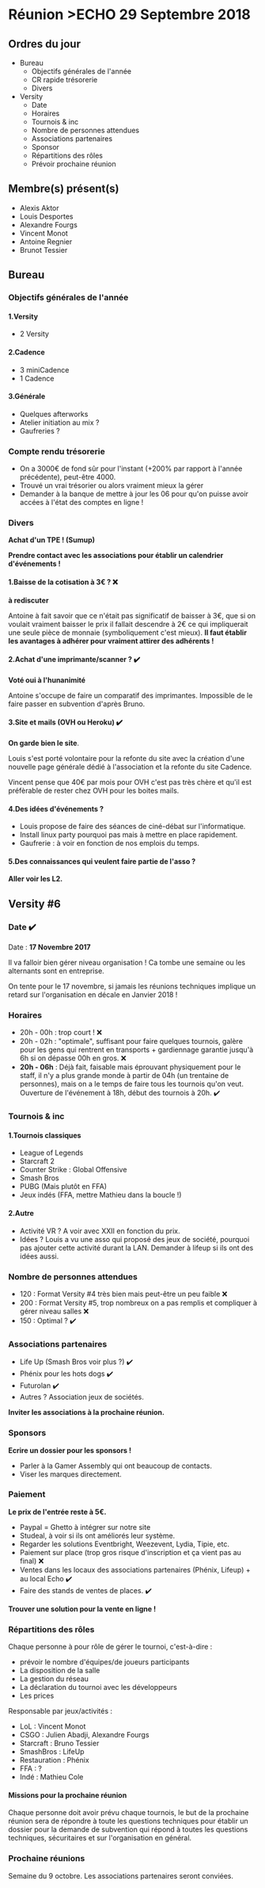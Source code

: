 # Réunion >ECHO 29 Septembre 2018

## Ordres du jour 

* Bureau
	* Objectifs générales de l'année
	* CR rapide trésorerie
	* Divers
* Versity
	* Date
	* Horaires
	* Tournois & inc
	* Nombre de personnes attendues
	* Associations partenaires	
	* Sponsor
	* Répartitions des rôles
	* Prévoir prochaine réunion

## Membre(s) présent(s)

* Alexis Aktor
* Louis Desportes
* Alexandre Fourgs
* Vincent Monot
* Antoine Regnier
* Brunot Tessier

## Bureau

### Objectifs générales de l'année

#### 1.Versity

* 2 Versity

#### 2.Cadence

* 3 miniCadence
* 1 Cadence

#### 3.Générale

* Quelques afterworks
* Atelier initiation au mix ?
* Gaufreries ?

### Compte rendu trésorerie

* On a 3000€ de fond sûr pour l'instant (+200% par rapport à l'année précédente), peut-être 4000.
* Trouvé un vrai trésorier ou alors vraiment mieux la gérer
* Demander à la banque de mettre à jour les 06 pour qu'on puisse avoir accées à l'état des comptes en ligne !


### Divers

**Achat d'un TPE ! (Sumup)**

**Prendre contact avec les associations pour établir un calendrier d'événements !**

#### 1.Baisse de la cotisation à 3€ ? :x:

**à rediscuter**

Antoine à fait savoir que ce n'était pas significatif de baisser à 3€, que si on voulait vraiment baisser le prix il fallait descendre à 2€ ce qui impliquerait une seule pièce de monnaie (symboliquement c'est mieux).
**Il faut établir les avantages à adhérer pour vraiment attirer des adhérents !**

#### 2.Achat d'une imprimante/scanner ? :heavy_check_mark:

**Voté oui à l'hunanimité**

Antoine s'occupe de faire un comparatif des imprimantes.
Impossible de le faire passer en subvention d'après Bruno.

#### 3.Site et mails (OVH ou Heroku) :heavy_check_mark:

**On garde bien le site**.

Louis s'est porté volontaire pour la refonte du site avec la création d'une nouvelle page générale dédié à l'association et la refonte du site Cadence.

Vincent pense que 40€ par mois pour OVH c'est pas très chère et qu'il est préfèrable de rester chez OVH pour les boites mails.

#### 4.Des idées d'événements ?

* Louis propose de faire des séances de ciné-débat sur l'informatique.
* Install linux party pourquoi pas mais à mettre en place rapidement.
* Gaufrerie : à voir en fonction de nos emplois du temps.

#### 5.Des connaissances qui veulent faire partie de l'asso ?

**Aller voir les L2.**

## Versity #6

### Date :heavy_check_mark:

Date : **17 Novembre 2017**

Il va falloir bien gérer niveau organisation ! Ca tombe une semaine ou les alternants sont en entreprise.

On tente pour le 17 novembre, si jamais les réunions techniques implique un retard sur l'organisation en décale en Janvier 2018 !

### Horaires

* 20h - 00h : trop court ! :x:
* 20h - 02h : "optimale", suffisant pour faire quelques tournois, galère pour les gens qui rentrent en transports + gardiennage garantie jusqu'à 6h si on dépasse 00h en gros. :x:
* **20h - 06h** : Déjà fait, faisable mais éprouvant physiquement pour le staff, il n'y a plus grande monde à partir de 04h (un trentaine de personnes), mais on a le temps de faire tous les tournois qu'on veut. Ouverture de l'événement à 18h, début des tournois à 20h. :heavy_check_mark:

### Tournois & inc

#### 1.Tournois classiques

* League of Legends
* Starcraft 2
* Counter Strike : Global Offensive
* Smash Bros
* PUBG (Mais plutôt en FFA)
* Jeux indés (FFA, mettre Mathieu dans la boucle !)

#### 2.Autre

* Activité VR ? A voir avec XXII en fonction du prix.
* Idées ? Louis a vu une asso qui proposé des jeux de société, pourquoi pas ajouter cette activité durant la LAN. Demander à lifeup si ils ont des idées aussi.

### Nombre de personnes attendues

* 120 : Format Versity #4 très bien mais peut-être un peu faible :x:
* 200 : Format Versity #5, trop nombreux on a pas remplis et compliquer à gérer niveau salles :x:
* 150 : Optimal ? :heavy_check_mark:

### Associations partenaires

* Life Up (Smash Bros voir plus ?) :heavy_check_mark:
* Phénix pour les hots dogs :heavy_check_mark:
* Futurolan :heavy_check_mark:
* Autres ? Association jeux de sociétés.

**Inviter les associations à la prochaine réunion.**

### Sponsors

**Ecrire un dossier pour les sponsors !**
* Parler à la Gamer Assembly qui ont beaucoup de contacts.
* Viser les marques directement.

### Paiement

**Le prix de l'entrée reste à 5€.**

* Paypal = Ghetto à intégrer sur notre site
* Studeal, à voir si ils ont améliorés leur système.
* Regarder les solutions Eventbright, Weezevent, Lydia, Tipie, etc.
* Paiement sur place (trop gros risque d'inscription et ça vient pas au final) :x:
* Ventes dans les locaux des associations partenaires (Phénix, Lifeup) + au local Echo :heavy_check_mark:
* Faire des stands de ventes de places. :heavy_check_mark:

**Trouver une solution pour la vente en ligne !**

### Répartitions des rôles

Chaque personne à pour rôle de gérer le tournoi, c'est-à-dire :
* prévoir le nombre d'équipes/de joueurs participants
* La disposition de la salle
* La gestion du réseau
* La déclaration du tournoi avec les développeurs
* Les prices

Responsable par jeux/activités :
* LoL : Vincent Monot
* CSGO : Julien Abadji, Alexandre Fourgs
* Starcraft : Bruno Tessier
* SmashBros : LifeUp
* Restauration : Phénix
* FFA : ?
* Indé : Mathieu Cole


#### Missions pour la prochaine réunion

Chaque personne doit avoir prévu chaque tournois, le but de la prochaine réunion sera de répondre à toute les questions techniques pour établir un dossier pour la demande de subvention qui répond à toutes les questions techniques, sécuritaires et sur l'organisation en général.

### Prochaine réunions

Semaine du 9 octobre. Les associations partenaires seront conviées.
